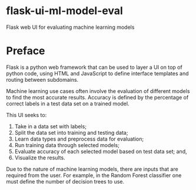 # flask-ui-ml-model-eval
Flask web UI for evaluating machine learning models

# Preface

Flask is a python web framework that can be used to layer a UI on top of python code, using HTML and JavaScript to define interface templates and routing between subdomains.

Machine learning use cases often involve the evaluation of different models to find the most accurate results. Accuracy is defined by the percentage of correct labels in a test data set on a trained model. 

This UI seeks to: 
1. Take in a data set with labels;
2. Split the data set into training and testing data;
3. Learn data types and preprocess data for evaluation;
4. Run training data through selected models;
5. Evaluate accuracy of each selected model based on test data set; and,
6. Visualize the results.

Due to the nature of machine learning models, there are inputs that are required from the user. For example, in the Random Forest classifier one must define the number of decision trees to use. 
